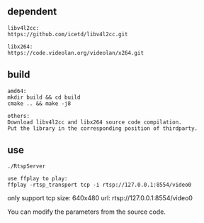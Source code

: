 ## dependent
```
libv4l2cc:
https://github.com/icetd/libv4l2cc.git

libx264:
https://code.videolan.org/videolan/x264.git
```

## build
```
amd64:
mkdir build && cd build
cmake .. && make -j8

others:
Download libv4l2cc and libx264 source code compilation.
Put the library in the corresponding position of thirdparty.
```

## use
```
./RtspServer

use ffplay to play:
ffplay -rtsp_transport tcp -i rtsp://127.0.0.1:8554/video0
```
only support tcp
size: 640x480 
url: rtsp://127.0.0.1:8554/video0

You can modify the parameters from the source code.



